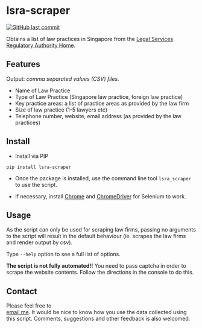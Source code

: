 # lsra-scraper

[![GitHub last commit](https://img.shields.io/github/last-commit/houfu/lsra-scraper)](https://github.com/houfu/lsra-scraper)

Obtains a list of law practices in Singapore from the [Legal Services Regulatory Authority Home](https://eservices.mlaw.gov.sg/lsra/search-lawyer-or-law-firm). 

## Features

Output: _comma separated values (CSV) files._

* Name of Law Practice
* Type of Law Practice (Singapore law practice, foreign law practice)
* Key practice areas: a list of practice areas as provided by the law firm
* Size of law practice (1-5 lawyers etc)
* Telephone number, website, email address (as provided by the law practices)

## Install

* Install via PIP

```shell script
pip install lsra-scraper
```

* Once the package is installed, use the command line tool `lsra_scraper` to use the script.

* If necessary, install [Chrome](https://www.google.com/chrome/) 
and [ChromeDriver](https://sites.google.com/a/chromium.org/chromedriver/) for Selenium to work.

## Usage

As the script can only be used for scraping law firms, 
passing no arguments to the script will result in the default behaviour 
(ie. scrapes the law firms and render output by csv).

Type `--help` option to see a full list of options.

**The script is not fully automated!!** 
You need to pass captcha in order to scrape the website contents.
Follow the directions in the console to do this.

## Contact

Please feel free to  
[email me](mailto:houfu@outlook.sg). 
It would be nice to know how you use the data collected using this script.
Comments, suggestions and other feedback is also welcomed.
